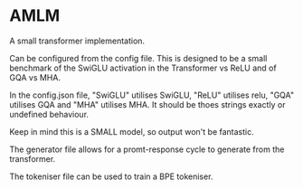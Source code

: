 # AMLM
A small transformer implementation.

Can be configured from the config file. This is designed to be a small benchmark of the SwiGLU activation in the Transformer vs ReLU and of GQA vs MHA.

In the config.json file, "SwiGLU" utilises SwiGLU, "ReLU" utilises relu, "GQA" utilises GQA and "MHA" utilises MHA. It should be thoes strings exactly or undefined behaviour.

Keep in mind this is a SMALL model, so output won't be fantastic.

The generator file allows for a promt-response cycle to generate from the transformer.

The tokeniser file can be used to train a BPE tokeniser.
